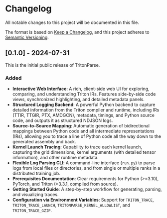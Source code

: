# Changelog

All notable changes to this project will be documented in this file.

The format is based on [Keep a Changelog](https://keepachangelog.com/en/1.0.0/),
and this project adheres to [Semantic Versioning](https://semver.org/spec/v2.0.0.html).

## [0.1.0] - 2024-07-31

This is the initial public release of TritonParse.

### Added

- **Interactive Web Interface**: A rich, client-side web UI for exploring, comparing, and understanding Triton IRs. Features side-by-side code views, synchronized highlighting, and detailed metadata panels.
- **Structured Logging Backend**: A powerful Python backend to capture detailed information from the Triton compiler and runtime, including IRs (TTIR, TTGIR, PTX, AMDGCN), metadata, timings, and Python source code, and outputs it as structured NDJSON logs.
- **Source-to-Source Mapping**: Automatic generation of bidirectional mappings between Python code and all intermediate representations (IRs), allowing you to trace a line of Python code all the way down to the generated assembly and back.
- **Kernel Launch Tracing**: Capability to trace each kernel launch, capturing the grid dimensions, kernel arguments (with detailed tensor information), and other runtime metadata.
- **Flexible Log Parsing CLI**: A command-line interface (`run.py`) to parse logs from local files or directories, and from single or multiple ranks in a distributed training job.
- **Prerequisites Documentation**: Clear requirements for Python (>=3.10), PyTorch, and Triton (>3.3.1, compiled from source).
- **Getting Started Guide**: A step-by-step workflow for generating, parsing, and visualizing traces.
- **Configuration via Environment Variables**: Support for `TRITON_TRACE`, `TRITON_TRACE_LAUNCH`, `TRITONPARSE_KERNEL_ALLOWLIST`, and `TRITON_TRACE_GZIP`.

